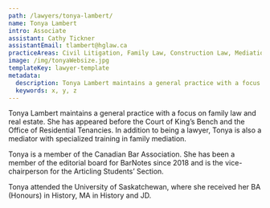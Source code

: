 ```yaml
---
path: /lawyers/tonya-lambert/
name: Tonya Lambert
intro: Associate
assistant: Cathy Tickner
assistantEmail: tlambert@hglaw.ca
practiceAreas: Civil Litigation, Family Law, Construction Law, Mediation, Real Estate. 
image: /img/tonyaWebsize.jpg
templateKey: lawyer-template
metadata:
  description: Tonya Lambert maintains a general practice with a focus on family law and real estate. She has appeared before the Court of King’s Bench and the Office of Residential Tenancies. In addition to being a lawyer, Tonya is also a mediator with specialized training in family mediation.
  keywords: x, y, z
---
```

Tonya Lambert maintains a general practice with a focus on family law and real estate. She has appeared before the Court of King’s Bench and the Office of Residential Tenancies. In addition to being a lawyer, Tonya is also a mediator with specialized training in family mediation.

Tonya is a member of the Canadian Bar Association. She has been a member of the editorial board for BarNotes since 2018 and is the vice-chairperson for the Articling Students’ Section.

Tonya attended the University of Saskatchewan, where she received her BA (Honours) in History, MA in History and JD.
